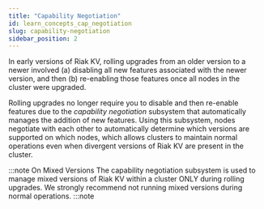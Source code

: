 ```yaml
---
title: "Capability Negotiation"
id: learn_concepts_cap_negotiation
slug: capability-negotiation 
sidebar_position: 2
---
```


[glossary vnode]: ../../learn/glossary.md#vnode
[usage mapreduce]: ../../developing/usage/mapreduce.md


In early versions of Riak KV, rolling upgrades from an older version to a newer involved (a) disabling all new features associated with the newer version, and then (b) re-enabling those features once all nodes in the cluster were upgraded.

Rolling upgrades no longer require you to disable and then re-enable features due to the *capability negotiation* subsystem that automatically manages the addition of new features. Using this subsystem, nodes negotiate with each other to automatically determine which versions are supported on which nodes, which allows clusters to maintain normal operations even when divergent versions of Riak KV are present in the cluster.

:::note On Mixed Versions
The capability negotiation subsystem is used to manage mixed versions of Riak KV within a cluster ONLY during rolling upgrades. We strongly recommend not running mixed versions during normal operations.
:::note


